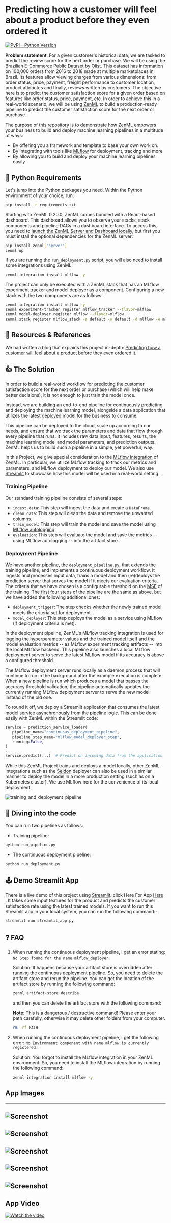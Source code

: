 # Predicting how a customer will feel about a product before they even ordered it

[![PyPI - Python Version](https://img.shields.io/pypi/pyversions/zenml)](https://pypi.org/project/zenml/)

**Problem statement**: For a given customer's historical data, we are tasked to predict the review score for the next order or purchase. We will be using the [Brazilian E-Commerce Public Dataset by Olist](https://www.kaggle.com/datasets/olistbr/brazilian-ecommerce). This dataset has information on 100,000 orders from 2016 to 2018 made at multiple marketplaces in Brazil. Its features allow viewing charges from various dimensions: from order status, price, payment, freight performance to customer location, product attributes and finally, reviews written by customers. The objective here is to predict the customer satisfaction score for a given order based on features like order status, price, payment, etc. In order to achieve this in a real-world scenario, we will be using [ZenML](https://zenml.io/) to build a production-ready pipeline to predict the customer satisfaction score for the next order or purchase.

The purpose of this repository is to demonstrate how [ZenML](https://github.com/zenml-io/zenml) empowers your business to build and deploy machine learning pipelines in a multitude of ways:

- By offering you a framework and template to base your own work on.
- By integrating with tools like [MLflow](https://mlflow.org/) for deployment, tracking and more
- By allowing you to build and deploy your machine learning pipelines easily

## :snake: Python Requirements

Let's jump into the Python packages you need. Within the Python environment of your choice, run:

```bash
pip install -r requirements.txt
```

Starting with ZenML 0.20.0, ZenML comes bundled with a React-based dashboard. This dashboard allows you
to observe your stacks, stack components and pipeline DAGs in a dashboard interface. To access this, you need to [launch the ZenML Server and Dashboard locally](https://docs.zenml.io/user-guide/starter-guide#explore-the-dashboard), but first you must install the optional dependencies for the ZenML server:

```bash
pip install zenml["server"]
zenml up
```

If you are running the `run_deployment.py` script, you will also need to install some integrations using ZenML:

```bash
zenml integration install mlflow -y
```

The project can only be executed with a ZenML stack that has an MLflow experiment tracker and model deployer as a component. Configuring a new stack with the two components are as follows:

```bash
zenml integration install mlflow -y
zenml experiment-tracker register mlflow_tracker --flavor=mlflow
zenml model-deployer register mlflow --flavor=mlflow
zenml stack register mlflow_stack -a default -o default -d mlflow -e mlflow_tracker --set
```

## 📙 Resources & References

We had written a blog that explains this project in-depth: [Predicting how a customer will feel about a product before they even ordered it](https://blog.zenml.io/customer_satisfaction/).


## :thumbsup: The Solution

In order to build a real-world workflow for predicting the customer satisfaction score for the next order or purchase (which will help make better decisions), it is not enough to just train the model once.

Instead, we are building an end-to-end pipeline for continuously predicting and deploying the machine learning model, alongside a data application that utilizes the latest deployed model for the business to consume.

This pipeline can be deployed to the cloud, scale up according to our needs, and ensure that we track the parameters and data that flow through every pipeline that runs. It includes raw data input, features, results, the machine learning model and model parameters, and prediction outputs. ZenML helps us to build such a pipeline in a simple, yet powerful, way.

In this Project, we give special consideration to the [MLflow integration](https://github.com/zenml-io/zenml/tree/main/examples) of ZenML. In particular, we utilize MLflow tracking to track our metrics and parameters, and MLflow deployment to deploy our model. We also use [Streamlit](https://streamlit.io/) to showcase how this model will be used in a real-world setting.

### Training Pipeline

Our standard training pipeline consists of several steps:

- `ingest_data`: This step will ingest the data and create a `DataFrame`.
- `clean_data`: This step will clean the data and remove the unwanted columns.
- `train_model`: This step will train the model and save the model using [MLflow autologging](https://www.mlflow.org/docs/latest/tracking.html).
- `evaluation`: This step will evaluate the model and save the metrics -- using MLflow autologging -- into the artifact store.

### Deployment Pipeline

We have another pipeline, the `deployment_pipeline.py`, that extends the training pipeline, and implements a continuous deployment workflow. It ingests and processes input data, trains a model and then (re)deploys the prediction server that serves the model if it meets our evaluation criteria. The criteria that we have chosen is a configurable threshold on the [MSE](https://scikit-learn.org/stable/modules/generated/sklearn.metrics.mean_squared_error.html) of the training. The first four steps of the pipeline are the same as above, but we have added the following additional ones:

- `deployment_trigger`: The step checks whether the newly trained model meets the criteria set for deployment.
- `model_deployer`: This step deploys the model as a service using MLflow (if deployment criteria is met).

In the deployment pipeline, ZenML's MLflow tracking integration is used for logging the hyperparameter values and the trained model itself and the model evaluation metrics -- as MLflow experiment tracking artifacts -- into the local MLflow backend. This pipeline also launches a local MLflow deployment server to serve the latest MLflow model if its accuracy is above a configured threshold.

The MLflow deployment server runs locally as a daemon process that will continue to run in the background after the example execution is complete. When a new pipeline is run which produces a model that passes the accuracy threshold validation, the pipeline automatically updates the currently running MLflow deployment server to serve the new model instead of the old one.

To round it off, we deploy a Streamlit application that consumes the latest model service asynchronously from the pipeline logic. This can be done easily with ZenML within the Streamlit code:

```python
service = prediction_service_loader(
   pipeline_name="continuous_deployment_pipeline",
   pipeline_step_name="mlflow_model_deployer_step",
   running=False,
)
...
service.predict(...)  # Predict on incoming data from the application
```

While this ZenML Project trains and deploys a model locally, other ZenML integrations such as the [Seldon](https://github.com/zenml-io/zenml/tree/main/examples/seldon_deployment) deployer can also be used in a similar manner to deploy the model in a more production setting (such as on a Kubernetes cluster). We use MLflow here for the convenience of its local deployment.

![training_and_deployment_pipeline](_assets/training_and_deployment_pipeline_updated.png)

## :notebook: Diving into the code

You can run two pipelines as follows:

- Training pipeline:

```bash
python run_pipeline.py
```

- The continuous deployment pipeline:

```bash
python run_deployment.py
```

## 🕹 Demo Streamlit App

There is a live demo of this project using [Streamlit](https://streamlit.io/). click Here For App [Here](https://customer-satisfaction-raghulrajkumar.streamlit.app/) . It takes some input features for the product and predicts the customer satisfaction rate using the latest trained models. If you want to run this Streamlit app in your local system, you can run the following command:-

```bash
streamlit run streamlit_app.py
```

## :question: FAQ

1. When running the continuous deployment pipeline, I get an error stating: `No Step found for the name mlflow_deployer`.

   Solution: It happens because your artifact store is overridden after running the continuous deployment pipeline. So, you need to delete the artifact store and rerun the pipeline. You can get the location of the artifact store by running the following command:

   ```bash
   zenml artifact-store describe
   ```

   and then you can delete the artifact store with the following command:

   **Note**: This is a dangerous / destructive command! Please enter your path carefully, otherwise it may delete other folders from your computer.

   ```bash
   rm -rf PATH
   ```

2. When running the continuous deployment pipeline, I get the following error: `No Environment component with name mlflow is currently registered.`

   Solution: You forgot to install the MLflow integration in your ZenML environment. So, you need to install the MLflow integration by running the following command:

   ```bash
   zenml integration install mlflow -y
   ```
## App Images 
------------------------------------------------------------------------------------------------------------------------------------------------------------
![Screenshot](Demo/Screenshot1.png)
------------------------------------------------------------------------------------------------------------------------------------------------------------
![Screenshot](Demo/Screenshot2.png)
------------------------------------------------------------------------------------------------------------------------------------------------------------
![Screenshot](Demo/Screenshot3.png)
------------------------------------------------------------------------------------------------------------------------------------------------------------
![Screenshot](Demo/Screenshot4.png)
------------------------------------------------------------------------------------------------------------------------------------------------------------
![Screenshot](Demo/Screenshot5.png)
------------------------------------------------------------------------------------------------------------------------------------------------------------

## App Video
[![Watch the video](Demo/Screenshot1.png)](Demo/customersatisfaction.mov)


